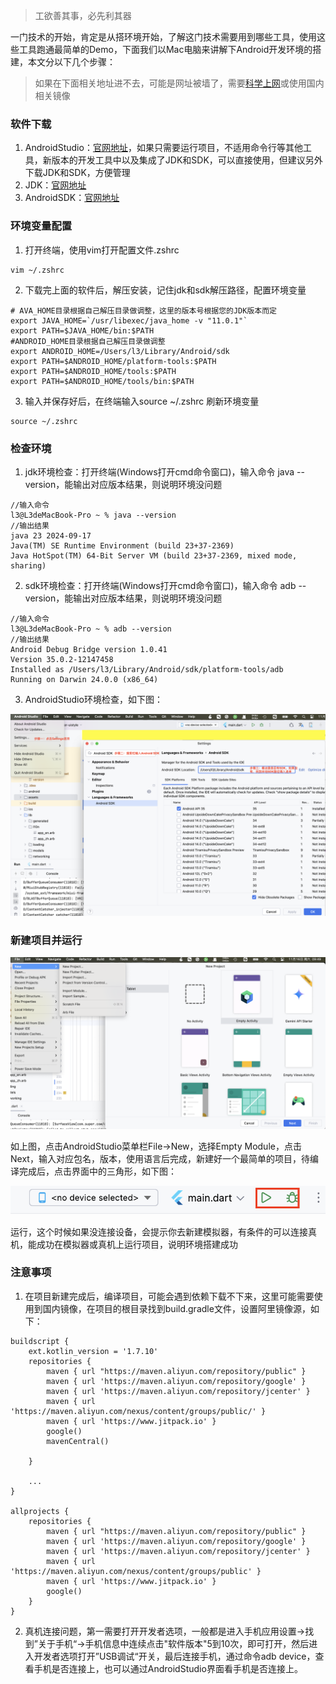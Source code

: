 > 工欲善其事，必先利其器

一门技术的开始，肯定是从搭环境开始，了解这门技术需要用到哪些工具，使用这些工具跑通最简单的Demo，下面我们以Mac电脑来讲解下Android开发环境的搭建，本文分以下几个步骤：

> 如果在下面相关地址进不去，可能是网址被墙了，需要[科学上网](科学上网.md)或使用国内相关镜像

### 软件下载

1. AndroidStudio：[官网地址](https://developer.android.com/studio?hl=zh-cn)，如果只需要运行项目，不适用命令行等其他工具，新版本的开发工具中以及集成了JDK和SDK，可以直接使用，但建议另外下载JDK和SDK，方便管理
2. JDK：[官网地址](https://www.oracle.com/java/technologies/downloads/#java11?er=221886)
3. AndroidSDK：[官网地址](https://developer.android.com/studio?hl=zh-cn#downloads) 

### 环境变量配置

1. 打开终端，使用vim打开配置文件.zshrc

```
vim ~/.zshrc
```

2. 下载完上面的软件后，解压安装，记住jdk和sdk解压路径，配置环境变量

```
# AVA_HOME目录根据自己解压目录做调整，这里的版本号根据您的JDK版本而定
export JAVA_HOME=`/usr/libexec/java_home -v "11.0.1"` 
export PATH=$JAVA_HOME/bin:$PATH
#ANDROID_HOME目录根据自己解压目录做调整
export ANDROID_HOME=/Users/l3/Library/Android/sdk
export PATH=$ANDROID_HOME/platform-tools:$PATH
export PATH=$ANDROID_HOME/tools:$PATH
export PATH=$ANDROID_HOME/tools/bin:$PATH
```

3. 输入并保存好后，在终端输入source ~/.zshrc 刷新环境变量

```
source ~/.zshrc
```

### 检查环境

1. jdk环境检查：打开终端(Windows打开cmd命令窗口)，输入命令 java --version，能输出对应版本结果，则说明环境没问题

```
//输入命令
l3@L3deMacBook-Pro ~ % java --version
//输出结果
java 23 2024-09-17
Java(TM) SE Runtime Environment (build 23+37-2369)
Java HotSpot(TM) 64-Bit Server VM (build 23+37-2369, mixed mode, sharing)
```

2. sdk环境检查：打开终端(Windows打开cmd命令窗口)，输入命令 adb --version，能输出对应版本结果，则说明环境没问题

```
//输入命令
l3@L3deMacBook-Pro ~ % adb --version
//输出结果
Android Debug Bridge version 1.0.41
Version 35.0.2-12147458
Installed as /Users/l3/Library/Android/sdk/platform-tools/adb
Running on Darwin 24.0.0 (x86_64)
```

3. AndroidStudio环境检查，如下图：

![环境检查](../img/111111.png)


### 新建项目并运行

![新建项目](../img/22222.png)

如上图，点击AndroidStudio菜单栏File->New，选择Empty Module，点击Next，输入对应包名，版本，使用语言后完成，新建好一个最简单的项目，待编译完成后，点击界面中的三角形，如下图：

![运行图片](../img/33333.png)

运行，这个时候如果没连接设备，会提示你去新建模拟器，有条件的可以连接真机，能成功在模拟器或真机上运行项目，说明环境搭建成功

### 注意事项

1. 在项目新建完成后，编译项目，可能会遇到依赖下载不下来，这里可能需要使用到国内镜像，在项目的根目录找到build.gradle文件，设置阿里镜像源，如下：

```
buildscript {
    ext.kotlin_version = '1.7.10'
    repositories {
        maven { url "https://maven.aliyun.com/repository/public" }
        maven { url 'https://maven.aliyun.com/repository/google' }
        maven { url 'https://maven.aliyun.com/repository/jcenter' }
        maven { url 'https://maven.aliyun.com/nexus/content/groups/public/' }
        maven { url 'https://www.jitpack.io' }
        google()
        mavenCentral()

    }

    ...
}

allprojects {
    repositories {
        maven { url "https://maven.aliyun.com/repository/public" }
        maven { url 'https://maven.aliyun.com/repository/google' }
        maven { url 'https://maven.aliyun.com/repository/jcenter' }
        maven { url 'https://maven.aliyun.com/nexus/content/groups/public' }
        maven { url 'https://www.jitpack.io' }
        google()
    }
}
```

2. 真机连接问题，第一需要打开开发者选项，一般都是进入手机应用设置->找到”关于手机“->手机信息中连续点击"软件版本"5到10次，即可打开，然后进入开发者选项打开”USB调试“开关，最后连接手机，通过命令adb device，查看手机是否连接上，也可以通过AndroidStudio界面看手机是否连接上。
